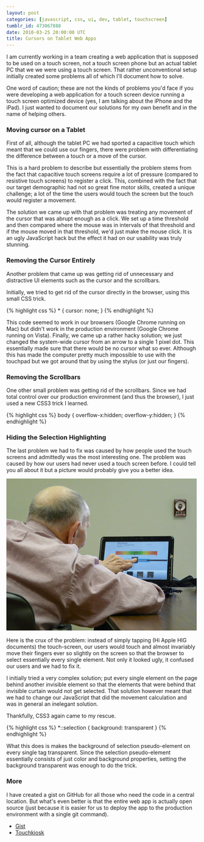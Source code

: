 ```yaml
---
layout: post
categories: [javascript, css, ui, dev, tablet, touchscreen]
tumblr_id: 473067888
date: 2010-03-25 20:00:00 UTC
title: Cursors on Tablet Web Apps
---
```


I am currently working in a team creating a web application that is supposed to be used on a touch screen, not a touch screen phone but an actual tablet PC that we we were using a touch screen. That rather unconventional setup initially created some problems all of which I'll document how to solve.

One word of caution; these are not the kinds of problems you'd face if you were developing a web application for a touch screen device running a touch screen optimized device (yes, I am talking about the iPhone and the iPad). I just wanted to document our solutions for my own benefit and in the name of helping others.

### Moving cursor on a Tablet
First of all, although the tablet PC we had sported a capacitive touch which meant that we could use our fingers, there were problem with differentiating the difference between a touch or a move of the cursor.

This is a hard problem to describe but essentially the problem stems from the fact that capacitive touch screens require a lot of pressure (compared to resistive touch screens) to register a click. This, combined with the fact that our target demographic had not so great fine motor skills, created a unique challenge; a lot of the time the users would touch the screen but the touch would register a movement.

The solution we came up with that problem was treating any movement of the cursor that was abrupt enough as a click. We set up a time threshold and then compared where the mouse was in intervals of that threshold and if the mouse moved in that threshold, we'd just make the mouse click. It is an ugly JavaScript hack but the effect it had on our usability was truly stunning.

### Removing the Cursor Entirely
Another problem that came up was getting rid of unnecessary and distractive UI elements such as the cursor and the scrollbars.

Initially, we tried to get rid of the cursor directly in the browser, using this small CSS trick.

{% highlight css %}
    * {
      cursor: none;
    }
{% endhighlight %}

This code seemed to work in our browsers (Google Chrome running on Mac) but didn't work in the production environment (Google Chrome running on Vista). Finally, we came up a rather hacky solution; we just changed the system-wide cursor from an arrow to a single 1 pixel dot. This essentially made sure that there would be no cursor what so ever. Although this has made the computer pretty much impossible to use with the touchpad but we got around that by using the stylus (or just our fingers).

### Removing the Scrollbars
One other small problem was getting rid of the scrollbars. Since we had total control over our production environment (and thus the browser), I just used a new CSS3 trick I learned.

{% highlight css %}
  body {
    overflow-x:hidden;
    overflow-y:hidden;
  }
{% endhighlight %}

### Hiding the Selection Highlighting
The last problem we had to fix was caused by how people used the touch screens and admittedly was the most interesting one. The problem was caused by how our users had never used a touch screen before. I could tell you all about it but a picture would probably give you a better idea.

![Selection Hiding](/static/images/touch-screen.jpg)

Here is the crux of the problem: instead of simply tapping (Hi Apple HIG documents) the touch-screen, our users would touch and almost invariably move their fingers ever so slightly on the screen so that the browser to select essentially every single element. Not only it looked ugly, it confused our users and we had to fix it.

I initially tried a very complex solution; put every single element on the page behind another invisible element so that the elements that were behind that invisible curtain would not get selected. That solution however meant that we had to change our JavaScript that did the movement calculation and was in general an inelegant solution.

Thankfully, CSS3 again came to my rescue.

{% highlight css %}
    *::selection {
      background: transparent
    }
{% endhighlight %}

What this does is makes the background of selection pseudo-element on every single tag transparent. Since the selection pseudo-element essentially consists of just color and background properties, setting the background transparent was enough to do the trick.

### More
I have created a gist on GitHub for all those who need the code in a central location. But what's even better is that the entire web app is actually open source (just because it is easier for us to deploy the app to the production environment with a single git command).

*  [Gist](http://gist.github.com/340689)
*  [Touchkiosk](http://github.com/cduruk/touchkiosk)